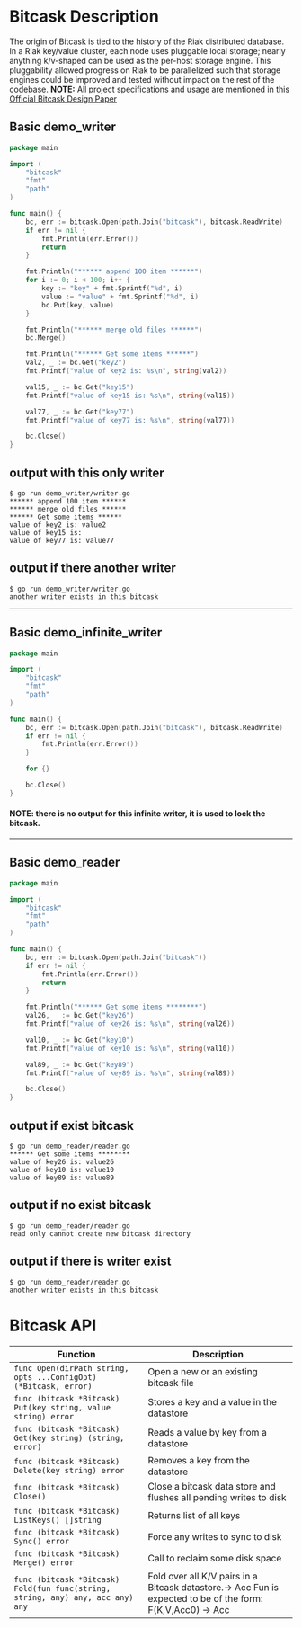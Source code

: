 # Bitcask Description
The origin of Bitcask is tied to the history of the Riak distributed database. In a Riak key/value cluster, each
node uses pluggable local storage; nearly anything k/v-shaped can be used as the per-host storage engine. This
pluggability allowed progress on Riak to be parallelized such that storage engines could be improved and tested
without impact on the rest of the codebase.
**NOTE:** All project specifications and usage are mentioned in this [Official Bitcask Design Paper](https://riak.com/assets/bitcask-intro.pdf)

## Basic demo_writer
```go
package main

import (
	"bitcask"
	"fmt"
	"path"
)

func main() {
	bc, err := bitcask.Open(path.Join("bitcask"), bitcask.ReadWrite)
	if err != nil {
		fmt.Println(err.Error())
		return
	}

	fmt.Println("****** append 100 item ******")
	for i := 0; i < 100; i++ {
		key := "key" + fmt.Sprintf("%d", i)
		value := "value" + fmt.Sprintf("%d", i)
		bc.Put(key, value)
	}

	fmt.Println("****** merge old files ******")
	bc.Merge()

	fmt.Println("****** Get some items ******")
	val2, _ := bc.Get("key2")
	fmt.Printf("value of key2 is: %s\n", string(val2))

	val15, _ := bc.Get("key15")
	fmt.Printf("value of key15 is: %s\n", string(val15))

	val77, _ := bc.Get("key77")
	fmt.Printf("value of key77 is: %s\n", string(val77))

	bc.Close()
}
```
## output with this only writer
```
$ go run demo_writer/writer.go 
****** append 100 item ******
****** merge old files ******
****** Get some items ******
value of key2 is: value2
value of key15 is: 
value of key77 is: value77
```
## output if there another writer
```
$ go run demo_writer/writer.go
another writer exists in this bitcask
```
-----
## Basic demo_infinite_writer
```go
package main

import (
	"bitcask"
	"fmt"
	"path"
)

func main() {
	bc, err := bitcask.Open(path.Join("bitcask"), bitcask.ReadWrite)
	if err != nil {
		fmt.Println(err.Error())
	}

	for {}

	bc.Close()
}
```
#### **NOTE:** there is no output for this infinite writer, it is used to lock the bitcask.
---
## Basic demo_reader
```go
package main

import (
	"bitcask"
	"fmt"
	"path"
)

func main() {
	bc, err := bitcask.Open(path.Join("bitcask"))
	if err != nil {
		fmt.Println(err.Error())
		return
	}

	fmt.Println("****** Get some items ********")
	val26, _ := bc.Get("key26")
	fmt.Printf("value of key26 is: %s\n", string(val26))

	val10, _ := bc.Get("key10")
	fmt.Printf("value of key10 is: %s\n", string(val10))

	val89, _ := bc.Get("key89")
	fmt.Printf("value of key89 is: %s\n", string(val89))

	bc.Close()
}
```
## output if exist bitcask
```
$ go run demo_reader/reader.go
****** Get some items ********
value of key26 is: value26
value of key10 is: value10
value of key89 is: value89
```
## output if no exist bitcask
```
$ go run demo_reader/reader.go
read only cannot create new bitcask directory
```
## output if there is writer exist
```
$ go run demo_reader/reader.go
another writer exists in this bitcask
```
# Bitcask API

| Function                                                      | Description                                            |
|---------------------------------------------------------------|--------------------------------------------------------|
| ```func Open(dirPath string, opts ...ConfigOpt) (*Bitcask, error)```| Open a new or an existing bitcask file |
| ```func (bitcask *Bitcask) Put(key string, value string) error```| Stores a key and a value in the datastore |
| ```func (bitcask *Bitcask) Get(key string) (string, error)```| Reads a value by key from a datastore |
| ```func (bitcask *Bitcask) Delete(key string) error```| Removes a key from the datastore |
| ```func (bitcask *Bitcask) Close()```| Close a bitcask data store and flushes all pending writes to disk |
| ```func (bitcask *Bitcask) ListKeys() []string```| Returns list of all keys |
| ```func (bitcask *Bitcask) Sync() error```| Force any writes to sync to disk |
| ```func (bitcask *Bitcask) Merge() error```| Call to reclaim some disk space |
| ```func (bitcask *Bitcask) Fold(fun func(string, string, any) any, acc any) any```| Fold over all K/V pairs in a Bitcask datastore.→ Acc Fun is expected to be of the form: F(K,V,Acc0) → Acc |

